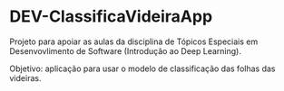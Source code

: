 # DEV-ClassificaVideiraApp

Projeto para apoiar as aulas da disciplina de Tópicos Especiais em Desenvovlimento de Software (Introdução ao Deep Learning).

Objetivo: aplicação para usar o modelo de classificação das folhas das videiras. 
